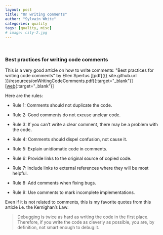 ```yaml
---
layout: post
title: "On writing comments"
author: "Sylvain White"
categories: quality
tags: [quality, misc]
# image: city-2.jpg
---
```

<br/>

### Best practices for writing code comments

This is a very good article on how to write comments: 
"Best practices for writing code comments" by Ellen Spertus [[pdf]({{ site.github.url }}/resources/onWritingCodeComments.pdf){:target="_blank"}]
[[web](https://stackoverflow.blog/2021/07/05/best-practices-for-writing-code-comments){:target="_blank"}]

Here are the rules:

* Rule 1: Comments should not duplicate the code.

* Rule 2: Good comments do not excuse unclear code.

* Rule 3: If you can’t write a clear comment, there may be a problem with the code.

* Rule 4: Comments should dispel confusion, not cause it.

* Rule 5: Explain unidiomatic code in comments.

* Rule 6: Provide links to the original source of copied code.

* Rule 7: Include links to external references where they will be most helpful.

* Rule 8: Add comments when fixing bugs.

* Rule 9: Use comments to mark incomplete implementations.

Even if it is not related to comments, this is my favorite quotes from this article i.e. the Kernighan’s Law:

> Debugging is twice as hard as writing the code in the first place. Therefore, if you write the code as cleverly as possible, you are, by definition, not smart enough to debug it.